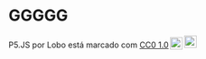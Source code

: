 # GGGGG

<p xmlns:cc="http://creativecommons.org/ns#" xmlns:dct="http://purl.org/dc/terms/"><span property="dct:title">P5.JS </span> por <span property="cc:attributionName">Lobo</span> está marcado com <a href="http://creativecommons.org/publicdomain/zero/1.0?ref=chooser-v1" target= "_blank" rel="license noopener noreferrer" style="display:inline-block;">CC0 1.0<img style="height:22px!important;margin-left:3px;vertical-align:text-bottom;" src="https://mirrors.creativecommons.org/presskit/icons/cc.svg?ref=chooser-v1"><img style="height:22px!important;margin-left:3px;vertical-align:text -fundo;" src="https://mirrors.creativecommons.org/presskit/icons/zero.svg?ref=chooser-v1"></a></p>
